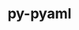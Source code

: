 ---
title: "py-pyaml"
layout: cache
categories: [package, v0.18.0]
meta: {"versions": ["21.8.3"], "compilers": ["gcc@=7.5.0"], "oss": ["ubuntu18.04"], "platforms": ["linux"], "targets": ["x86_64"], "stacks": ["e4s", "root"], "num_specs": 1, "num_specs_by_stack": {"root": 1, "e4s": 1}}
spec_details: [{"hash": "dyynffpm6gg2nkk3knb5ief2b76fq6rn", "compiler": "gcc@=7.5.0", "versions": ["21.8.3"], "os": "ubuntu18.04", "platform": "linux", "target": "x86_64", "variants": [], "stacks": ["root", "e4s"], "size": "-", "tarball": "https://binaries.spack.io/releases/v0.18.0/build_cache/linux-ubuntu18.04-x86_64/gcc-7.5.0/py-pyaml-21.8.3/linux-ubuntu18.04-x86_64-gcc-7.5.0-py-pyaml-21.8.3-dyynffpm6gg2nkk3knb5ief2b76fq6rn.spack"}]
---